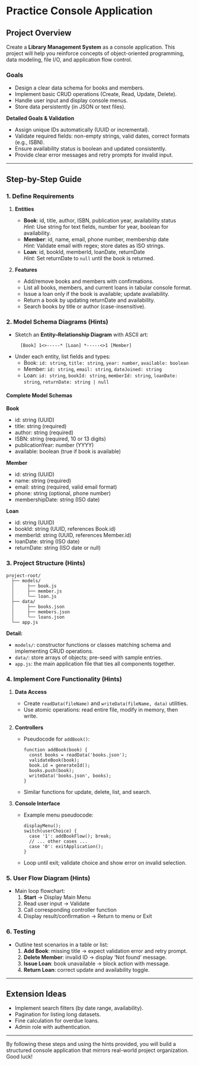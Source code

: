 # Practice Console Application

## Project Overview

Create a **Library Management System** as a console application. This project will help you reinforce concepts of object-oriented programming, data modeling, file I/O, and application flow control.

### Goals
- Design a clear data schema for books and members.
- Implement basic CRUD operations (Create, Read, Update, Delete).
- Handle user input and display console menus.
- Store data persistently (in JSON or text files).

**Detailed Goals & Validation**
- Assign unique IDs automatically (UUID or incremental).
- Validate required fields: non-empty strings, valid dates, correct formats (e.g., ISBN).
- Ensure availability status is boolean and updated consistently.
- Provide clear error messages and retry prompts for invalid input.

---
## Step-by-Step Guide

### 1. Define Requirements
1. **Entities**
   - **Book**: id, title, author, ISBN, publication year, availability status  
     _Hint:_ Use string for text fields, number for year, boolean for availability.
   - **Member**: id, name, email, phone number, membership date  
     _Hint:_ Validate email with regex; store dates as ISO strings.
   - **Loan**: id, bookId, memberId, loanDate, returnDate  
     _Hint:_ Set returnDate to `null` until the book is returned.

2. **Features**
   - Add/remove books and members with confirmations.
   - List all books, members, and current loans in tabular console format.
   - Issue a loan only if the book is available; update availability.
   - Return a book by updating returnDate and availability.
   - Search books by title or author (case-insensitive).

### 2. Model Schema Diagrams (Hints)
- Sketch an **Entity–Relationship Diagram** with ASCII art:
  ```
    [Book] 1<>-----* [Loan] *-----<>1 [Member]
  ```
- Under each entity, list fields and types:
  - Book: `id: string`, `title: string`, `year: number`, `available: boolean`
  - Member: `id: string`, `email: string`, `dateJoined: string`
  - Loan: `id: string`, `bookId: string`, `memberId: string`, `loanDate: string`, `returnDate: string | null`

#### Complete Model Schemas

**Book**
- id: string (UUID)
- title: string (required)
- author: string (required)
- ISBN: string (required, 10 or 13 digits)
- publicationYear: number (YYYY)
- available: boolean (true if book is available)

**Member**
- id: string (UUID)
- name: string (required)
- email: string (required, valid email format)
- phone: string (optional, phone number)
- membershipDate: string (ISO date)

**Loan**
- id: string (UUID)
- bookId: string (UUID, references Book.id)
- memberId: string (UUID, references Member.id)
- loanDate: string (ISO date)
- returnDate: string (ISO date or null)

### 3. Project Structure (Hints)
```
project-root/
  ├── models/
  │     ├── book.js
  │     ├── member.js
  │     └── loan.js
  ├── data/
  │     ├── books.json
  │     ├── members.json
  │     └── loans.json
  └── app.js
```
**Detail:**
- `models/`: constructor functions or classes matching schema and implementing CRUD operations.
- `data/`: store arrays of objects; pre-seed with sample entries.
- `app.js`: the main application file that ties all components together.

### 4. Implement Core Functionality (Hints)
1. **Data Access**
   - Create `readData(fileName)` and `writeData(fileName, data)` utilities.  
   - Use atomic operations: read entire file, modify in memory, then write.

2. **Controllers**
   - Pseudocode for `addBook()`:
     ```
     function addBook(book) {
       const books = readData('books.json');
       validateBook(book);
       book.id = generateId();
       books.push(book);
       writeData('books.json', books);
     }
     ```
   - Similar functions for update, delete, list, and search.

3. **Console Interface**
   - Example menu pseudocode:
     ```
     displayMenu();
     switch(userChoice) {
       case '1': addBookFlow(); break;
       // ... other cases ...
       case '0': exitApplication();
     }
     ```
   - Loop until exit; validate choice and show error on invalid selection.

### 5. User Flow Diagram (Hints)
- Main loop flowchart:
  1. **Start** → Display Main Menu
  2. Read user input → Validate
  3. Call corresponding controller function
  4. Display result/confirmation → Return to menu or Exit

### 6. Testing
- Outline test scenarios in a table or list:
  1. **Add Book**: missing title → expect validation error and retry prompt.
  2. **Delete Member**: invalid ID → display ‘Not found’ message.
  3. **Issue Loan**: book unavailable → block action with message.
  4. **Return Loan**: correct update and availability toggle.

---
## Extension Ideas
- Implement search filters (by date range, availability).
- Pagination for listing long datasets.
- Fine calculation for overdue loans.
- Admin role with authentication.

---

By following these steps and using the hints provided, you will build a structured console application that mirrors real-world project organization. Good luck!

